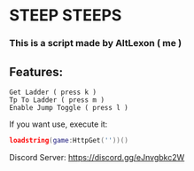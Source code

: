 # STEEP STEEPS

### This is a script made by AltLexon ( me )

## Features:

```
Get Ladder ( press k )
Tp To Ladder ( press m )
Enable Jump Toggle ( press l )
```

If you want use, execute it:

```lua
loadstring(game:HttpGet(''))()
```

Discord Server: https://discord.gg/eJnvgbkc2W
